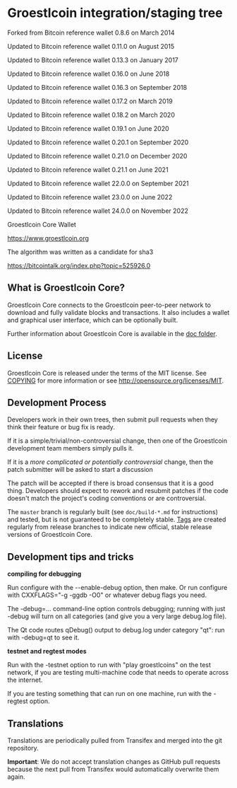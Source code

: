 Groestlcoin integration/staging tree
=================================
Forked from Bitcoin reference wallet 0.8.6 on March 2014

Updated to Bitcoin reference wallet 0.11.0 on August 2015

Updated to Bitcoin reference wallet 0.13.3 on January 2017

Updated to Bitcoin reference wallet 0.16.0 on June 2018

Updated to Bitcoin reference wallet 0.16.3 on September 2018

Updated to Bitcoin reference wallet 0.17.2 on March 2019

Updated to Bitcoin reference wallet 0.18.2 on March 2020

Updated to Bitcoin reference wallet 0.19.1 on June 2020

Updated to Bitcoin reference wallet 0.20.1 on September 2020

Updated to Bitcoin reference wallet 0.21.0 on December 2020

Updated to Bitcoin reference wallet 0.21.1 on June 2021

Updated to Bitcoin reference wallet 22.0.0 on September 2021

Updated to Bitcoin reference wallet 23.0.0 on June 2022

Updated to Bitcoin reference wallet 24.0.0 on November 2022

Groestlcoin Core Wallet

https://www.groestlcoin.org

The algorithm was written as a candidate for sha3

https://bitcointalk.org/index.php?topic=525926.0

What is Groestlcoin Core?
-----------------

Groestlcoin Core connects to the Groestlcoin peer-to-peer network to download and fully
validate blocks and transactions. It also includes a wallet and graphical user
interface, which can be optionally built.

Further information about Groestlcoin Core is available in the [doc folder](/doc).

License
-------

Groestlcoin Core is released under the terms of the MIT license. See [COPYING](COPYING) for more
information or see http://opensource.org/licenses/MIT.

Development Process
-------------------

Developers work in their own trees, then submit pull requests when they think
their feature or bug fix is ready.

If it is a simple/trivial/non-controversial change, then one of the Groestlcoin
development team members simply pulls it.

If it is a *more complicated or potentially controversial* change, then the patch
submitter will be asked to start a discussion

The patch will be accepted if there is broad consensus that it is a good thing.
Developers should expect to rework and resubmit patches if the code doesn't
match the project's coding conventions or are controversial.

The `master` branch is regularly built (see `doc/build-*.md` for instructions) and tested, but is not guaranteed to be
completely stable. [Tags](https://github.com/groestlcoin/groestlcoin/tags) are created
regularly from release branches to indicate new official, stable release versions of Groestlcoin Core.

Development tips and tricks
---------------------------

**compiling for debugging**

Run configure with the --enable-debug option, then make. Or run configure with
CXXFLAGS="-g -ggdb -O0" or whatever debug flags you need.


The -debug=... command-line option controls debugging; running with just -debug will turn
on all categories (and give you a very large debug.log file).

The Qt code routes qDebug() output to debug.log under category "qt": run with -debug=qt
to see it.

**testnet and regtest modes**

Run with the -testnet option to run with "play groestlcoins" on the test network, if you
are testing multi-machine code that needs to operate across the internet.

If you are testing something that can run on one machine, run with the -regtest option.

Translations
------------

Translations are periodically pulled from Transifex and merged into the git repository.

**Important**: We do not accept translation changes as GitHub pull requests because the next
pull from Transifex would automatically overwrite them again.
